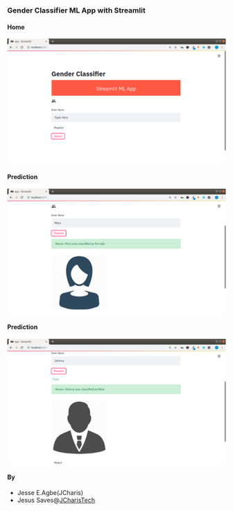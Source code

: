 ### Gender Classifier ML App with Streamlit


#### Home
![](images/gc_app01.png)


#### Prediction
![](images/gc_app02.png)


#### Prediction
![](images/gc_app04.png)


#### By
+ Jesse E.Agbe(JCharis)
+ Jesus Saves@[JCharisTech](https://jcharistech.com)
